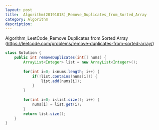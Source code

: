 ```yaml
---
layout: post
title:  Algorithm(20191018)_Remove_Duplicates_from_Sorted_Array
category: Algorithm 
description: 
---
```


Algorithm_LeetCode_<span class="red">Remove Duplicates from Sorted Array</span>
(https://leetcode.com/problems/remove-duplicates-from-sorted-array/)
<br>

```java
class Solution {
    public int removeDuplicates(int[] nums) {
        ArrayList<Integer> list = new ArrayList<Integer>();
    	
    	for(int i=0; i<nums.length; i++) {
        	if(!list.contains(nums[i])) {
        		list.add(nums[i]);
        	}
        }
        
        for(int i=0; i<list.size(); i++) {
        	nums[i] = list.get(i);
        }
        return list.size(); 
    }
}
```
